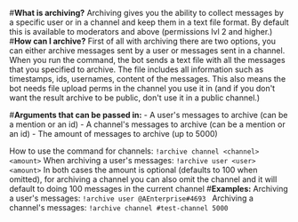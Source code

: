 #**What is archiving?**
Archiving gives you the ability to collect messages by a specific user or in a channel and keep them in a text file format. By default this is available to moderators and above (permissions lvl 2 and higher.) 
#**How can I archive?**
First of all with archiving there are two options, you can either archive messages sent by a user or messages sent in a channel.
When you run the command, the bot sends a text file with all the messages that you specified to archive. The file includes all information such as timestamps, ids, usernames, content of the messages. This also means the bot needs file upload perms in the channel you use it in (and if you don't want the result archive to be public, don't use it in a public channel.) 

#**Arguments that can be passed in:**
<user> - A user's messages to archive (can be a mention or an id)
<channel> - A channel's messages to archive (can be a mention or an id)
<amount> - The amount of messages to archive (up to 5000)

How to use the command for channels:
```!archive channel <channel> <amount>```
When archiving a user's messages:
```!archive user <user> <amount>```
In both cases the amount is optional (defaults to 100 when omitted), for archiving a channel you can also omit the channel and it will default to doing 100 messages in the current channel
#**Examples:**
Archiving a user's messages:
```!archive user @AEnterprise#4693 ```
Archiving a channel's messages:
```!archive channel #test-channel 5000```
